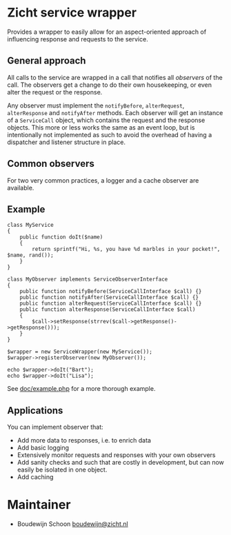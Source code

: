 # Zicht service wrapper #

Provides a wrapper to easily allow for an aspect-oriented approach of influencing response 
and requests to the service.

## General approach ##

All calls to the service are wrapped in a call that notifies all _observers_ of the call. 
The observers get a change to do their own housekeeping, or even alter the request or the 
response.

Any observer must implement the `notifyBefore`, `alterRequest`, `alterResponse` and 
`notifyAfter` methods. Each observer will get an instance of a `ServiceCall` object, which 
contains the request and the response objects. This more or less works the same as an event
loop, but is intentionally not implemented as such to avoid the overhead of having a
dispatcher and listener structure in place.

## Common observers ##
For two very common practices, a logger and a cache observer are available.

## Example ##

```
class MyService
{
    public function doIt($name)
    {
        return sprintf("Hi, %s, you have %d marbles in your pocket!", $name, rand());
    }
}

class MyObserver implements ServiceObserverInterface
{
    public function notifyBefore(ServiceCallInterface $call) {}
    public function notifyAfter(ServiceCallInterface $call) {}
    public function alterRequest(ServiceCallInterface $call) {}
    public function alterResponse(ServiceCallInterface $call) 
    {
        $call->setResponse(strrev($call->getResponse()->getResponse()));
    }
}

$wrapper = new ServiceWrapper(new MyService());
$wrapper->registerObserver(new MyObserver());

echo $wrapper->doIt("Bart");
echo $wrapper->doIt("Lisa");
```

See [doc/example.php](doc/example.php) for a more thorough example.

## Applications ##

You can implement observer that:

- Add more data to responses, i.e. to enrich data
- Add basic logging
- Extensively monitor requests and responses with your own observers
- Add sanity checks and such that are costly in development, but can now easily be isolated in one object.
- Add caching

# Maintainer
* Boudewijn Schoon <boudewijn@zicht.nl> 
